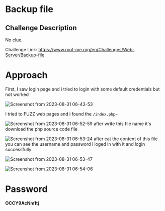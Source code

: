 # Backup file

## Challenge Description

No clue.

Challenge Link: https://www.root-me.org/en/Challenges/Web-Server/Backup-file

# Approach

First, I saw login page and i tried to login with some default credentials but not worked

![Screenshot from 2023-08-31 06-43-53](https://github.com/MohammedHawary/Web-Penetration/assets/94152045/73b1745e-0d03-42c6-8fff-016beaeabb29)

I tried to FUZZ web pages and i found the `/index.php~`

![Screenshot from 2023-08-31 06-52-59](https://github.com/MohammedHawary/Web-Penetration/assets/94152045/3cfbdb38-ec14-441d-88bd-66bf3f447b8b)
after write this file name it's download the php source code file

![Screenshot from 2023-08-31 06-53-24](https://github.com/MohammedHawary/Web-Penetration/assets/94152045/fef49669-6a06-4eb3-8e78-f7365d6a19f0)
after cat the content of this file you can see the username and password i loged in with it and login successfully

![Screenshot from 2023-08-31 06-53-47](https://github.com/MohammedHawary/Web-Penetration/assets/94152045/564b9a3f-fc23-4061-8a6f-77a3ce93c4d7)

![Screenshot from 2023-08-31 06-54-06](https://github.com/MohammedHawary/Web-Penetration/assets/94152045/c2e8775d-b579-4a9d-be91-3e86d4091a3b)

# Password

**OCCY9AcNm1tj**
